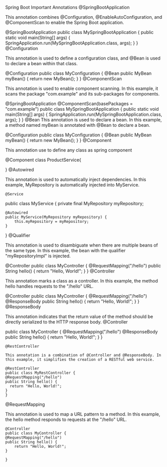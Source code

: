 Spring Boot Important Annotations
@SpringBootApplication

This annotation combines @Configuration, @EnableAutoConfiguration, and @ComponentScan to enable the Spring Boot application.

@SpringBootApplication
public class MySpringBootApplication
{
public static void main(String[] args) {
SpringApplication.run(MySpringBootApplication.class, args);
}
}
@Configuration

This annotation is used to define a configuration class, and @Bean is used to declare a bean within that class.

@Configuration
public class MyConfiguration {
@Bean
public MyBean myBean() {
return new MyBean();
}
}
@ComponentScan

This annotation is used to enable component scanning. In this example, it scans the package "com.example" and its sub-packages for components.

@SpringBootApplication
@ComponentScan(basePackages = "com.example")
public class MySpringBootApplication {
public static void main(String[] args) {
SpringApplication.run(MySpringBootApplication.class, args);
}
}
@Bean This annotation is used to declare a bean. In this example, a method named myBean is annotated with @Bean to declare a bean.

@Configuration
public class MyConfiguration {
@Bean
public MyBean myBean() {
return new MyBean();
}
}
@Component

This annotation use to define any class as spring component

@Component
class ProductService{

}
@Autowired

This annotation is used to automatically inject dependencies. In this example, MyRepository is automatically injected into MyService.

    @Service

public class MyService {
private final MyRepository myRepository;

    @Autowired
    public MyService(MyRepository myRepository) {
        this.myRepository = myRepository;
    }

}
@Qualifier

This annotation is used to disambiguate when there are multiple beans of the same type. In this example, the bean with the qualifier "myRepositoryImpl" is injected.

@Controller
public class MyController {
@RequestMapping("/hello")
public String hello() {
return "Hello, World!";
}
}
@Controller

This annotation marks a class as a controller. In this example, the method hello handles requests to the "/hello" URL.

@Controller
public class MyController {
@RequestMapping("/hello")
@ResponseBody
public String hello() {
return "Hello, World!";
}
}
@ResponseBody

This annotation indicates that the return value of the method should be directly serialized to the HTTP response body.
@Controller

public class MyController
{
@RequestMapping("/hello")
@ResponseBody
public String hello() {
return "Hello, World!";
}
}

  ```
@RestController

This annotation is a combination of @Controller and @ResponseBody. In this example, it simplifies the creation of a RESTful web service.

@RestController
public class MyRestController {
@RequestMapping("/hello")
public String hello() {
    return "Hello, World!";
}
}

```
@RequestMapping

This annotation is used to map a URL pattern to a method. In this example, the hello method responds to requests at the "/hello" URL.

    @Controller
    public class MyController {
    @RequestMapping("/hello")
    public String hello() {
        return "Hello, World!";
    }

    }
